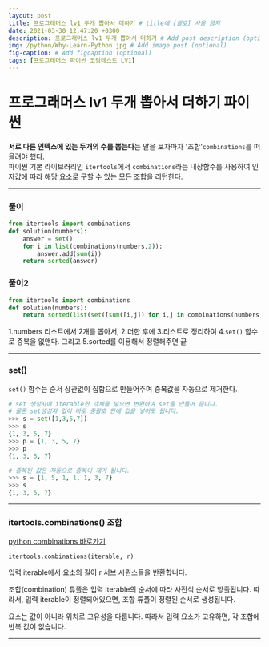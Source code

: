 ```yaml
---
layout: post
title: 프로그래머스 lv1 두개 뽑아서 더하기 # title에 [괄호] 사용 금지
date: 2021-03-30 12:47:20 +0300
description: 프로그래머스 lv1 두개 뽑아서 더하기 # Add post description (optional)
img: /python/Why-Learn-Python.jpg # Add image post (optional)
fig-caption: # Add figcaption (optional)
tags: [프로그래머스 파이썬 코딩테스트 LV1]
---
```


# 프로그래머스 lv1 두개 뽑아서 더하기 파이썬

**서로 다른 인덱스에 있는 두개의 수를 뽑는다**는 말을 보자마자 '조합'`combinations`를 떠올려야 했다. <br>
파이썬 기본 라이브러리인 `itertools`에서 `combinations`라는 내장함수를 사용하여 인자값에 따라 해당 요소로 구할 수 있는 모든 조합을 리턴한다. 

---

### 풀이
```python
from itertools import combinations
def solution(numbers):
    answer = set()
    for i in list(combinations(numbers,2)):
        answer.add(sum(i))
    return sorted(answer)
```

### 풀이2
```python
from itertools import combinations
def solution(numbers):
    return sorted(list(set([sum([i,j]) for i,j in combinations(numbers,2)])))
```
1.numbers 리스트에서 2개를 뽑아서, 2.더한 후에 3.리스트로 정리하여 4.`set()` 함수로 중복을 없앤다. 그리고 5.sorted를 이용해서 정렬해주면 끝

---

### set()

`set()` 함수는 순서 상관없이 집합으로 만들어주며 중복값을 자동으로 제거한다.

```python
# set 생성자에 iterable한 객체를 넣으면 변환하여 set을 만들어 줍니다.
# 물론 set생성자 없이 바로 중괄호 안에 값을 넣어도 됩니다.
>>> s = set([1,3,5,7])
>>> s
{1, 3, 5, 7}
>>> p = {1, 3, 5, 7}
>>> p
{1, 3, 5, 7}

# 중복된 값은 자동으로 중복이 제거 됩니다.
>>> s = {1, 5, 1, 1, 1, 3, 7}
>>> s
{1, 3, 5, 7}
```
---

### itertools.combinations() 조합

[python combinations 바로가기](https://docs.python.org/ko/3/library/itertools.html?highlight=combinations#itertools.combinations)<br>

`itertools.combinations(iterable, r)`

입력 iterable에서 요소의 길이 r 서브 시퀀스들을 반환합니다.

조합(combination) 튜플은 입력 iterable의 순서에 따라 사전식 순서로 방출됩니다. 따라서, 입력 iterable이 정렬되어있으면, 조합 튜플이 정렬된 순서로 생성됩니다.

요소는 값이 아니라 위치로 고유성을 다룹니다. 따라서 입력 요소가 고유하면, 각 조합에 반복 값이 없습니다.

---